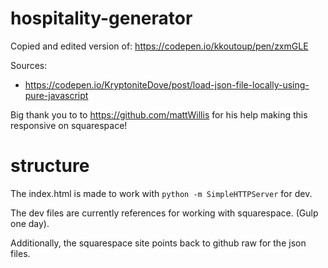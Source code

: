 # hospitality-generator

Copied and edited version of: https://codepen.io/kkoutoup/pen/zxmGLE

Sources:
- https://codepen.io/KryptoniteDove/post/load-json-file-locally-using-pure-javascript

Big thank you to to https://github.com/mattWillis for his help making this responsive on squarespace!

# structure

The index.html is made to work with `python -m SimpleHTTPServer` for dev.

The dev files are currently references for working with squarespace. (Gulp one day).

Additionally, the squarespace site points back to github raw for the json files.
